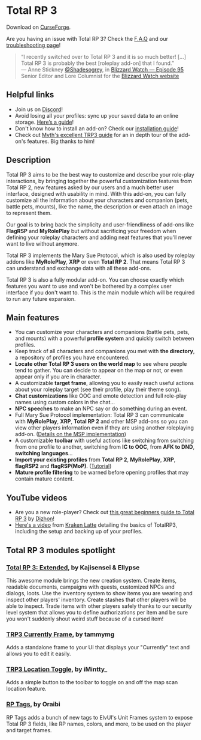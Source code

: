 # Total RP 3

Download on [CurseForge].

Are you having an issue with Total RP 3? Check the [F.A.Q] and our [troubleshooting page]!  

> “I recently switched over to Total RP 3 and it is so much better! […] Total RP 3 is probably the best [roleplay add-on] that I found.”  
> — Anne Stickney [@Shadesogrey](https://twitter.com/Shadesogrey), in [Blizzard Watch — Episode 95](http://bit.ly/2gtTgYf)  
> Senior Editor and Lore Columnist for the [Blizzard Watch website](http://blizzardwatch.com)

</div>

## Helpful links

- Join us on [Discord]!
- Avoid losing all your profiles: sync up your saved data to an online storage. [Here’s a guide](https://github.com/Total-RP/Total-RP-3/wiki/How-to-backup-and-synchronize-your-add-ons-settings-using-a-cloud-service)!
- Don't know how to install an add-on? Check our [installation guide]!
- Check out [Myth's excellent TRP3 guide][myth's guide] for an in depth tour of the add-on's features. Big thanks to him!

## Description 

Total RP 3 aims to be the best way to customize and describe your role-play interactions, by bringing together the powerful customization features from Total RP 2, new features asked by our users and a much better user interface, designed with usability in mind. With this add-on, you can fully customize all the information about your characters and companion (pets, battle pets, mounts), like the name, the description or even attach an image to represent them.

Our goal is to bring back the simplicity and user-friendliness of add-ons like **FlagRSP** and **MyRolePlay** but without sacrificing your freedom when defining your roleplay characters and adding neat features that you'll never want to live without anymore.

Total RP 3 implements the Mary Sue Protocol, which is also used by roleplay addons like **MyRolePlay**, **XRP** or even **Total RP 2**. That means Total RP 3 can understand and exchange data with all these add-ons.

Total RP 3 is also a fully modular add-on. You can choose exactly which features you want to use and won't be bothered by a complex user interface if you don't want to. This is the main module which will be required to run any future expansion.

## Main features

- You can customize your characters and companions (battle pets, pets, and mounts) with a powerful **profile system** and quickly switch between profiles.
- Keep track of all characters and companions you met with **the directory**, a repository of profiles you have encountered.
- **Locate other Total RP 3 users on the world map** to see where people tend to gather. You can decide to appear on the map or not, or even appear only if you are in character.
- A customizable **target frame**, allowing you to easily reach useful actions about your roleplay target (see their profile, play their theme song).
- **Chat customizations** like OOC and emote detection and full role-play names using custom colors in the chat…
- **NPC speeches** to make an NPC say or do something during an event.
- Full Mary Sue Protocol implementation: Total RP 3 can communicate with **MyRolePlay**, **XRP**, **Total RP 2** and other MSP add-ons so you can view other players information even if they are using another roleplaying add-on. ([Details on the MSP implementation][MSP])
- A customizable **toolbar** with useful actions like switching from switching from one profile to another, switching from **IC to OOC**, from **AFK to DND**, **switching languages**…
- **Import your existing profiles** from **Total RP 2**, **MyRolePlay**, **XRP**, **flagRSP2** and **flagRSP(MoP)**. ([Tutorial][import])
- **Mature profile filtering** to be warned before opening profiles that may contain mature content.

## YouTube videos

- Are you a new role-player? Check out [this great beginners guide to Total RP 3](https://youtu.be/pVQBxD4DiPM) by [Dizhon](https://www.youtube.com/channel/UC8UncaFHm3yL1eTKCjGDNtw)!
- [Here's a video](https://youtu.be/pJyoBQVEVO8) from [Kraken Latte](https://www.youtube.com/c/KrakenLatte) detailing the basics of TotalRP3, including the setup and backing up of your profiles.

## Total RP 3 modules spotlight

### [Total RP 3: Extended](https://www.curseforge.com/wow/addons/total-rp-3-extended), by Kajisensei & Ellypse

This awesome module brings the new creation system. Create items, readable documents, campaigns with quests, customized NPCs and dialogs, loots. Use the inventory system to show items you are wearing and inspect other players' inventory. Create stashes that other players will be able to inspect. Trade items with other players safely thanks to our security level system that allows you to define authorizations per item and be sure you won't suddenly shout weird stuff because of a cursed item!

### [TRP3 Currently Frame](https://www.curseforge.com/wow/addons/trp3-currently-frame), by tammymg

Adds a standalone frame to your UI that displays your "Currently" text and allows you to edit it easily.

### [TRP3 Location Toggle](https://www.curseforge.com/wow/addons/trp3-location-toggle), by iMintty_

Adds a simple button to the toolbar to toggle on and off the map scan location feature.

### [RP Tags](https://www.curseforge.com/wow/addons/rp-tags), by Oraibi

RP Tags adds a bunch of new tags to ElvUI's Unit Frames system to expose Total RP 3 fields, like RP names, colors, and more, to be used on the player and target frames.

[CurseForge]: http://curse.totalrp3.info
[Discord]: http://discord.totalrp3.info
[myth's guide]: http://tinyurl.com/myths-trp3-guide

[F.A.Q]: https://github.com/Total-RP/Total-RP-3/wiki/Frequently-Asked-Questions
[troubleshooting page]: https://github.com/Total-RP/Total-RP-3/wiki/Troubleshooting-Common-Issues

[installation guide]: https://github.com/Total-RP/Total-RP-3/wiki/How-to-install-and-update-Total-RP-3
[import]: https://github.com/Total-RP/Total-RP-3/wiki/How-to-import-your-existing-RP-profiles-from-another-add-on
[MSP]: https://github.com/Total-RP/Total-RP-3/wiki/Mary-Sue-Protocol
